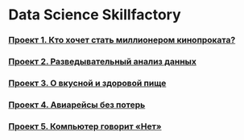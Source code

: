 # Data Science Skillfactory

### [Проект 1. Кто хочет стать миллионером кинопроката?](https://github.com/phantomroom/SkillFactory/tree/master/module_1)
### [Проект 2. Разведывательный анализ данных](https://github.com/phantomroom/SkillFactory/tree/master/module_2)
### [Проект 3. О вкусной и здоровой пище](https://github.com/phantomroom/SkillFactory/tree/master/module_3)
### [Проект 4. Авиарейсы без потерь](https://github.com/phantomroom/SkillFactory/tree/master/module_4)
### [Проект 5. Компьютер говорит «Нет» ](https://github.com/phantomroom/SkillFactory/tree/master/module_5)


